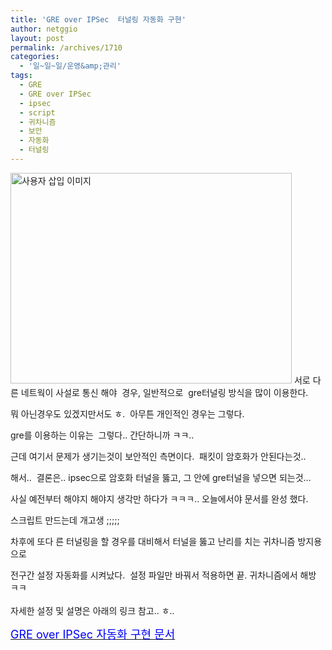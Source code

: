 ```yaml
---
title: 'GRE over IPSec  터널링 자동화 구현'
author: netggio
layout: post
permalink: /archives/1710
categories:
  - '일~일~일/운영&amp;관리'
tags:
  - GRE
  - GRE over IPSec
  - ipsec
  - script
  - 귀차니즘
  - 보안
  - 자동화
  - 터널링
---
```

<img src="http://netggio.pe.kr/wp-content/uploads/1/1344878472.png" class="aligncenter" width="450" height="337" alt="사용자 삽입 이미지" />  
서로 다른 네트웍이 사설로 통신 해야&nbsp; 경우, 일반적으로&nbsp; gre터널링 방식을 많이 이용한다.

뭐 아닌경우도 있겠지만서도 ㅎ.&nbsp; 아무튼 개인적인 경우는 그렇다.

gre를 이용하는 이유는&nbsp; 그렇다.. 간단하니까 ㅋㅋ..

근데 여기서 문제가 생기는것이 보안적인 측면이다.&nbsp; 패킷이 암호화가 안된다는것..

해서..&nbsp; 결론은.. ipsec으로 암호화 터널을 뚫고, 그 안에 gre터널을 넣으면 되는것&#8230;

사실 예전부터 해야지 해야지 생각만 하다가 ㅋㅋㅋ.. 오늘에서야 문서를 완성 했다.

스크립트 만드는데 개고생 ;;;;;

차후에 또다 른 터널링을 할 경우를 대비해서 터널을 뚫고 난리를 치는 귀차니즘 방지용 으로

전구간 설정 자동화를 시켜났다.&nbsp; 설정 파일만 바꿔서 적용하면 끝. 귀차니즘에서 해방 ㅋㅋ  
&nbsp;  
자세한 설정 및 설명은 아래의 링크 참고.. ㅎ..

<a href="http://netggio.pe.kr/wiki/index.php/GRE%20over%20IPSec%20%EC%9E%90%EB%8F%99%ED%99%94%20%EA%B5%AC%ED%98%84" target="_blank"><font color="#0000ff" size="4">GRE over IPSec 자동화 구현 문서</font></a>
